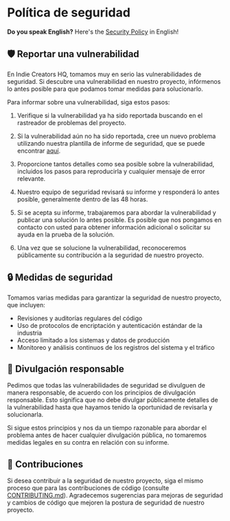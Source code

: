 <!--
* SECURITY.MD version 0.1.0
* If you make any modifications to this file, please update the Spanish version as well.
* Originally created by @Zyruks
* Contributors:
-->

# Política de seguridad

**Do you speak English?** Here's the [Security Policy](../SECURITY.md) in English!

## 🛡️ Reportar una vulnerabilidad

En Indie Creators HQ, tomamos muy en serio las vulnerabilidades de seguridad. Si descubre una vulnerabilidad en nuestro proyecto, infórmenos lo antes posible para que podamos tomar medidas para solucionarlo.

Para informar sobre una vulnerabilidad, siga estos pasos:

1. Verifique si la vulnerabilidad ya ha sido reportada buscando en el rastreador de problemas del proyecto.

2. Si la vulnerabilidad aún no ha sido reportada, cree un nuevo problema utilizando nuestra plantilla de informe de seguridad, que se puede encontrar [aquí](https://github.com/serudda/reward-system/issues/new/choose).

3. Proporcione tantos detalles como sea posible sobre la vulnerabilidad, incluidos los pasos para reproducirla y cualquier mensaje de error relevante.

4. Nuestro equipo de seguridad revisará su informe y responderá lo antes posible, generalmente dentro de las 48 horas.

5. Si se acepta su informe, trabajaremos para abordar la vulnerabilidad y publicar una solución lo antes posible. Es posible que nos pongamos en contacto con usted para obtener información adicional o solicitar su ayuda en la prueba de la solución.

6. Una vez que se solucione la vulnerabilidad, reconoceremos públicamente su contribución a la seguridad de nuestro proyecto.

## 🔒 Medidas de seguridad

Tomamos varias medidas para garantizar la seguridad de nuestro proyecto, que incluyen:

- Revisiones y auditorías regulares del código
- Uso de protocolos de encriptación y autenticación estándar de la industria
- Acceso limitado a los sistemas y datos de producción
- Monitoreo y análisis continuos de los registros del sistema y el tráfico

## 🙏 Divulgación responsable

Pedimos que todas las vulnerabilidades de seguridad se divulguen de manera responsable, de acuerdo con los principios de divulgación responsable. Esto significa que no debe divulgar públicamente detalles de la vulnerabilidad hasta que hayamos tenido la oportunidad de revisarla y solucionarla.

Si sigue estos principios y nos da un tiempo razonable para abordar el problema antes de hacer cualquier divulgación pública, no tomaremos medidas legales en su contra en relación con su informe.

## 🤝 Contribuciones

Si desea contribuir a la seguridad de nuestro proyecto, siga el mismo proceso que para las contribuciones de código (consulte [CONTRIBUTING.md](CONTRIBUTING_ES.md)). Agradecemos sugerencias para mejoras de seguridad y cambios de código que mejoren la postura de seguridad de nuestro proyecto.
